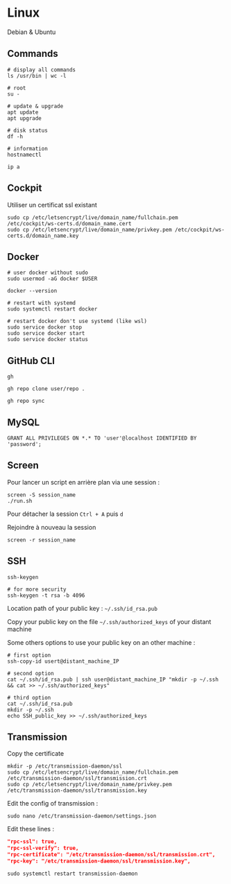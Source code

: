 # Linux

Debian & Ubuntu

## Commands

```
# display all commands
ls /usr/bin | wc -l

# root
su -

# update & upgrade
apt update
apt upgrade

# disk status
df -h

# information
hostnamectl

ip a
```

## Cockpit

Utiliser un certificat ssl existant

```shell
sudo cp /etc/letsencrypt/live/domain_name/fullchain.pem /etc/cockpit/ws-certs.d/domain_name.cert
sudo cp /etc/letsencrypt/live/domain_name/privkey.pem /etc/cockpit/ws-certs.d/domain_name.key
```

## Docker

```
# user docker without sudo
sudo usermod -aG docker $USER

docker --version

# restart with systemd
sudo systemctl restart docker

# restart docker don't use systemd (like wsl)
sudo service docker stop
sudo service docker start
sudo service docker status
```

## GitHub CLI

```
gh

gh repo clone user/repo .

gh repo sync
```

## MySQL

```
GRANT ALL PRIVILEGES ON *.* TO 'user'@localhost IDENTIFIED BY 'password';
```

## Screen

Pour lancer un script en arrière plan via une session :

```shell
screen -S session_name
./run.sh
```

Pour détacher la session `Ctrl + A` puis `d`

Rejoindre à nouveau la session

```shell
screen -r session_name
```

## SSH

```
ssh-keygen

# for more security
ssh-keygen -t rsa -b 4096
```

Location path of your public key : `~/.ssh/id_rsa.pub`

Copy your public key on the file `~/.ssh/authorized_keys` of your distant machine

Some others options to use your public key on an other machine :

```
# first option
ssh-copy-id usert@distant_machine_IP

# second option
cat ~/.ssh/id_rsa.pub | ssh user@distant_machine_IP "mkdir -p ~/.ssh && cat >> ~/.ssh/authorized_keys"

# third option
cat ~/.ssh/id_rsa.pub
mkdir -p ~/.ssh
echo SSH_public_key >> ~/.ssh/authorized_keys
```

## Transmission

Copy the certificate

```shell
mkdir -p /etc/transmission-daemon/ssl
sudo cp /etc/letsencrypt/live/domain_name/fullchain.pem /etc/transmission-daemon/ssl/transmission.crt
sudo cp /etc/letsencrypt/live/domain_name/privkey.pem /etc/transmission-daemon/ssl/transmission.key
```

Edit the config of transmission :

```shell
sudo nano /etc/transmission-daemon/settings.json
```

Edit these lines :

```json
"rpc-ssl": true,
"rpc-ssl-verify": true,
"rpc-certificate": "/etc/transmission-daemon/ssl/transmission.crt",
"rpc-key": "/etc/transmission-daemon/ssl/transmission.key",
```

```shell
sudo systemctl restart transmission-daemon
```
